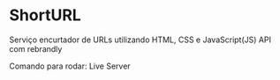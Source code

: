 # ShortURL
Serviço encurtador de URLs utilizando HTML, CSS e JavaScript(JS)
API com rebrandly

Comando para rodar:
Live Server

